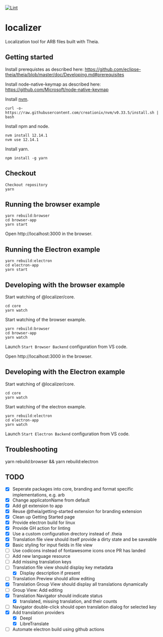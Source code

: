 [![Lint](https://github.com/alxflam/localizer/actions/workflows/lint.yml/badge.svg)](https://github.com/alxflam/localizer/actions/workflows/lint.yml)

# localizer
Localization tool for ARB files built with Theia.

## Getting started

Install prerequistes as described here: https://github.com/eclipse-theia/theia/blob/master/doc/Developing.md#prerequisites

Install node-native-keymap as described here: https://github.com/Microsoft/node-native-keymap

Install [nvm](https://github.com/creationix/nvm#install-script).

    curl -o- https://raw.githubusercontent.com/creationix/nvm/v0.33.5/install.sh | bash

Install npm and node.

    nvm install 12.14.1
    nvm use 12.14.1

Install yarn.

    npm install -g yarn

## Checkout

    Checkout repository
    yarn 

## Running the browser example

    yarn rebuild:browser
    cd browser-app
    yarn start

Open http://localhost:3000 in the browser.

## Running the Electron example

    yarn rebuild:electron
    cd electron-app
    yarn start

## Developing with the browser example

Start watching of @localizer/core.

    cd core
    yarn watch

Start watching of the browser example.

    yarn rebuild:browser
    cd browser-app
    yarn watch

Launch `Start Browser Backend` configuration from VS code.

Open http://localhost:3000 in the browser.

## Developing with the Electron example

Start watching of @localizer/core.

    cd core
    yarn watch

Start watching of the electron example.

    yarn rebuild:electron
    cd electron-app
    yarn watch

Launch `Start Electron Backend` configuration from VS code.

## Troubleshooting

yarn rebuild:browser && yarn rebuild:electron

##  TODO

- [X] Seperate packages into core, branding and format specific implementations, e.g. arb
- [X] Change applicatonName from default
- [X] Add git extension to app
- [X] Reuse @theia/getting-started extension for branding extension
- [X] Clean up Getting Started page
- [X] Provide electron build for linux
- [X] Provide GH action for linting
- [X] Use a custom configuration drectory instead of .theia
- [X] Translation file view should itself provide a dirty state and be saveable
- [X] Basic styling for input fields in file view
- [ ] Use codicons instead of fontawesome icons once PR has landed
- [ ] Add new language resource
- [ ] Add missing translation keys
- [ ] Translation file view should display key metadata
    - [X] Display description if present
- [ ] Translation Preview should allow editing
- [X] Translation Group View should display all translations dynamically
- [ ] Group View: Add editing
- [X] Translation Navigator should indicate status
    - [X] translated, missing translation, and their counts
- [ ] Navigator double-click should open translation dialog for selected key
- [X] Add translation providers
    - [X] Deepl
    - [X] LibreTranslate
- [ ] Automate electron build using github actions
